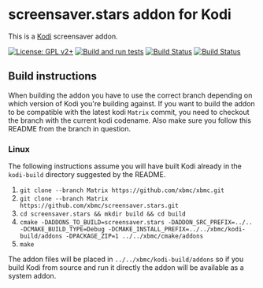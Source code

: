 # screensaver.stars addon for Kodi

This is a [Kodi](https://kodi.tv) screensaver addon.

[![License: GPL v2+](https://img.shields.io/badge/License-GPL%20v2+-blue.svg)](LICENSE.md)
[![Build and run tests](https://github.com/xbmc/screensaver.stars/actions/workflows/build.yml/badge.svg?branch=Matrix)](https://github.com/xbmc/screensaver.stars/actions/workflows/build.yml)
[![Build Status](https://dev.azure.com/teamkodi/binary-addons/_apis/build/status/xbmc.screensaver.stars?branchName=Matrix)](https://dev.azure.com/teamkodi/binary-addons/_build/latest?definitionId=49&branchName=Matrix)
[![Build Status](https://jenkins.kodi.tv/view/Addons/job/xbmc/job/screensaver.stars/job/Matrix/badge/icon)](https://jenkins.kodi.tv/blue/organizations/jenkins/xbmc%2Fscreensaver.stars/branches/)
<!--- [![Build Status](https://ci.appveyor.com/api/projects/status/github/xbmc/screensaver.stars?svg=true)](https://ci.appveyor.com/project/xbmc/screensaver-stars) -->

## Build instructions

When building the addon you have to use the correct branch depending on which version of Kodi you're building against. 
If you want to build the addon to be compatible with the latest kodi `Matrix` commit, you need to checkout the branch with the current kodi codename.
Also make sure you follow this README from the branch in question.

### Linux

The following instructions assume you will have built Kodi already in the `kodi-build` directory 
suggested by the README.

1. `git clone --branch Matrix https://github.com/xbmc/xbmc.git`
2. `git clone --branch Matrix https://github.com/xbmc/screensaver.stars.git`
3. `cd screensaver.stars && mkdir build && cd build`
4. `cmake -DADDONS_TO_BUILD=screensaver.stars -DADDON_SRC_PREFIX=../.. -DCMAKE_BUILD_TYPE=Debug -DCMAKE_INSTALL_PREFIX=../../xbmc/kodi-build/addons -DPACKAGE_ZIP=1 ../../xbmc/cmake/addons`
5. `make`

The addon files will be placed in `../../xbmc/kodi-build/addons` so if you build Kodi from source and run it directly 
the addon will be available as a system addon.
